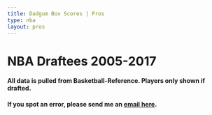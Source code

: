 ```yaml
---
title: Dadgum Box Scores | Pros
type: nba
layout: pros
---
```


# NBA Draftees 2005-2017

#### All data is pulled from Basketball-Reference. Players only shown if drafted.

#### If you spot an error, please send me an [email here](mailto:cbbstatshelp@gmail.com).
